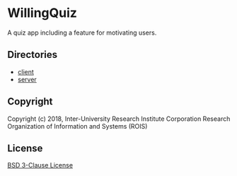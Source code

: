 # WillingQuiz

A quiz app including a feature for motivating users.

## Directories

- [client](client)
- [server](server)

## Copyright

Copyright (c) 2018, Inter-University Research Institute Corporation Research Organization of Information and Systems (ROIS)

## License

[BSD 3-Clause License](LICENSE)
